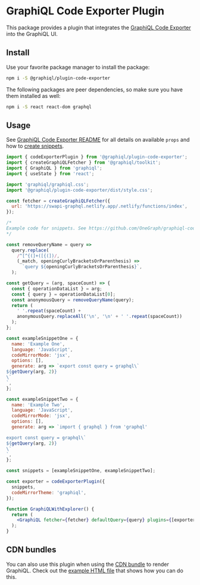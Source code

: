 # GraphiQL Code Exporter Plugin

This package provides a plugin that integrates the
[GraphiQL Code Exporter](https://github.com/OneGraph/graphiql-code-exporter)
into the GraphiQL UI.

## Install

Use your favorite package manager to install the package:

```sh
npm i -S @graphiql/plugin-code-exporter
```

The following packages are peer dependencies, so make sure you have them
installed as well:

```sh
npm i -S react react-dom graphql
```

## Usage

See
[GraphiQL Code Exporter README](https://github.com/OneGraph/graphiql-code-exporter)
for all details on available `props` and how to
[create snippets](https://github.com/OneGraph/graphiql-code-exporter#snippets).

```jsx
import { codeExporterPlugin } from '@graphiql/plugin-code-exporter';
import { createGraphiQLFetcher } from '@graphiql/toolkit';
import { GraphiQL } from 'graphiql';
import { useState } from 'react';

import 'graphiql/graphiql.css';
import '@graphiql/plugin-code-exporter/dist/style.css';

const fetcher = createGraphiQLFetcher({
  url: 'https://swapi-graphql.netlify.app/.netlify/functions/index',
});

/*
Example code for snippets. See https://github.com/OneGraph/graphiql-code-exporter#snippets for details
*/

const removeQueryName = query =>
  query.replace(
    /^[^{(]+([{(])/,
    (_match, openingCurlyBracketsOrParenthesis) =>
      `query ${openingCurlyBracketsOrParenthesis}`,
  );

const getQuery = (arg, spaceCount) => {
  const { operationDataList } = arg;
  const { query } = operationDataList[0];
  const anonymousQuery = removeQueryName(query);
  return (
    ' '.repeat(spaceCount) +
    anonymousQuery.replaceAll('\n', '\n' + ' '.repeat(spaceCount))
  );
};

const exampleSnippetOne = {
  name: 'Example One',
  language: 'JavaScript',
  codeMirrorMode: 'jsx',
  options: [],
  generate: arg => `export const query = graphql\`
${getQuery(arg, 2)}
\`
`,
};

const exampleSnippetTwo = {
  name: 'Example Two',
  language: 'JavaScript',
  codeMirrorMode: 'jsx',
  options: [],
  generate: arg => `import { graphql } from 'graphql'

export const query = graphql\`
${getQuery(arg, 2)}
\`
`,
};

const snippets = [exampleSnippetOne, exampleSnippetTwo];

const exporter = codeExporterPlugin({
  snippets,
  codeMirrorTheme: 'graphiql',
});

function GraphiQLWithExplorer() {
  return (
    <GraphiQL fetcher={fetcher} defaultQuery={query} plugins={[exporter]} />
  );
}
```

## CDN bundles

You can also use this plugin when using the
[CDN bundle](../../examples/graphiql-cdn) to render GraphiQL. Check out the
[example HTML file](examples/index.html) that shows how you can do this.
